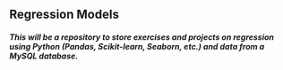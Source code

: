 ## Regression Models

##### This will be a repository to store exercises and projects on regression using Python (Pandas, Scikit-learn, Seaborn, etc.) and data from a MySQL database. 